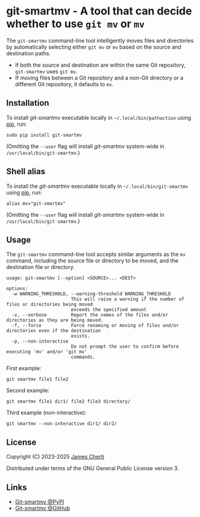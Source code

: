 # git-smartmv - A tool that can decide whether to use `git mv` or `mv`

The `git-smartmv` command-line tool intelligently moves files and directories by automatically selecting either `git mv` or `mv` based on the source and destination paths.

- If both the source and destination are within the same Git repository, `git-smartmv` uses `git mv`.
- If moving files between a Git repository and a non-Git directory or a different Git repository, it defaults to `mv`.

## Installation

To install *git-smartmv* executable locally in `~/.local/bin/pathaction` using [pip](https://pypi.org/project/pip/), run:
```
sudo pip install git-smartmv
```

(Omitting the `--user` flag will install *git-smartmv* system-wide in `/usr/local/bin/git-smartmv`.)

## Shell alias

To install the *git-smartmv* executable locally in `~/.local/bin/git-smartmv` using [pip](https://pypi.org/project/pip/), run:
```
alias mv="git-smartmv"
```

(Omitting the `--user` flag will install *git-smartmv* system-wide in `/usr/local/bin/git-smartmv`.)

## Usage

The `git-smartmv` command-line tool accepts similar arguments as the `mv` command, including the source file or directory to be moved, and the destination file or directory.
```
usage: git-smartmv [--option] <SOURCE>... <DEST>

options:
  -w WARNING_THRESHOLD, --warning-threshold WARNING_THRESHOLD
                        This will raise a warning if the number of files or directories being moved
                        exceeds the specified amount
  -v, --verbose         Report the names of the files and/or directories as they are being moved.
  -f, --force           Force renaming or moving of files and/or directories even if the destination
                        exists.
  -p, --non-interactive
                        Do not prompt the user to confirm before executing 'mv' and/or 'git mv'
                        commands.
```

First example:
```
git smartmv file1 file2
```

Second example:
```
git smartmv file1 dir1/ file2 file3 directory/
```

Third example (non-interactive):
```
git smartmv --non-interactive dir1/ dir2/
```

## License

Copyright (C) 2023-2025 [James Cherti](https://www.jamescherti.com)

Distributed under terms of the GNU General Public License version 3.

## Links

- [Git-smartmv @PyPI](https://pypi.org/project/git-smartmv/)
- [Git-smartmv @GitHub](https://github.com/jamescherti/git-smartmv/)
